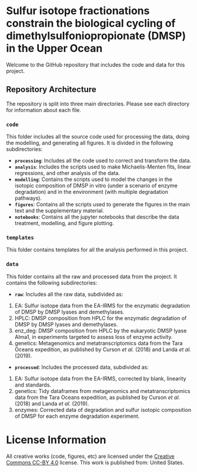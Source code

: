 # Sulfur isotope fractionations constrain the biological cycling of dimethylsulfoniopropionate (DMSP) in the Upper Ocean

Welcome to the GitHub repository that includes the code and data for this project.

## Repository Architecture

The repository is split into three main directories. Please see each directory for information about each file.

### **`code`** 
This folder includes all the source code used for processing the data, doing the modelling, and generating all figures. It is divided in the following subdirectories:
 * **`processing`**: Includes all the code used to correct and transform the data. 
 * **`analysis`**: Includes the scripts used to make Michaelis-Menten fits, linear regressions, and other analysis of the data. 
 * **`modelling`**: Contains the scripts used to model the changes in the isotopic composition of DMSP in vitro (under a scenario of enzyme degradation) and in the environment (with multiple degradation pathways).
 * **`figures`**: Contains all the scripts used to generate the figures in the main text and the supplementary material. 
  * **`notebooks`**: Contains all the jupyter notebooks that describe the data treatment, modelling, and figure plotting. 

 ### **`templates`** 
This folder contains templates for all the analysis performed in this project.

### **`data`** 
This folder contains all the raw and processed data from the project. It contains the following subdirectories:

 * **`raw`**: Includes all the raw data, subdivided as:

  1. EA: Sulfur isotope data from the EA-IRMS for the enzymatic degradation of DMSP by DMSP lyases and demethylases.
  2. HPLC: DMSP composition from HPLC for the enzymatic degradation of DMSP by DMSP lyases and demethylases.
  3. enz_deg: DMSP composition from HPLC by the eukaryotic DMSP lyase Alma1, in experiments targeted to assess loss of enzyme activity.
  4. genetics: Metagenomics and metatranscriptomics data from the Tara Oceans expedition, as published by Curson *et al.* (2018) and Landa *et al.* (2019).

 * **`processed`**: Includes the processed data, subdivided as:

  1. EA: Sulfur isotope data from the EA-IRMS, corrected by blank, linearity and standards.
  2. genetics: Tidy dataframes from metagenomics and metatranscriptomics data from the Tara Oceans expedition, as published by Curson *et al.* (2018) and Landa *et al.* (2019).
  3. enzymes: Corrected data of degradation and sulfur isotopic composition of DMSP for each enzyme degradation experiment.
 
# License Information

All creative works (code, figures, etc) are licensed under the [Creative
Commons CC-BY 4.0](https://creativecommons.org/licenses/by/4.0/) license. This work is published from: United States.
